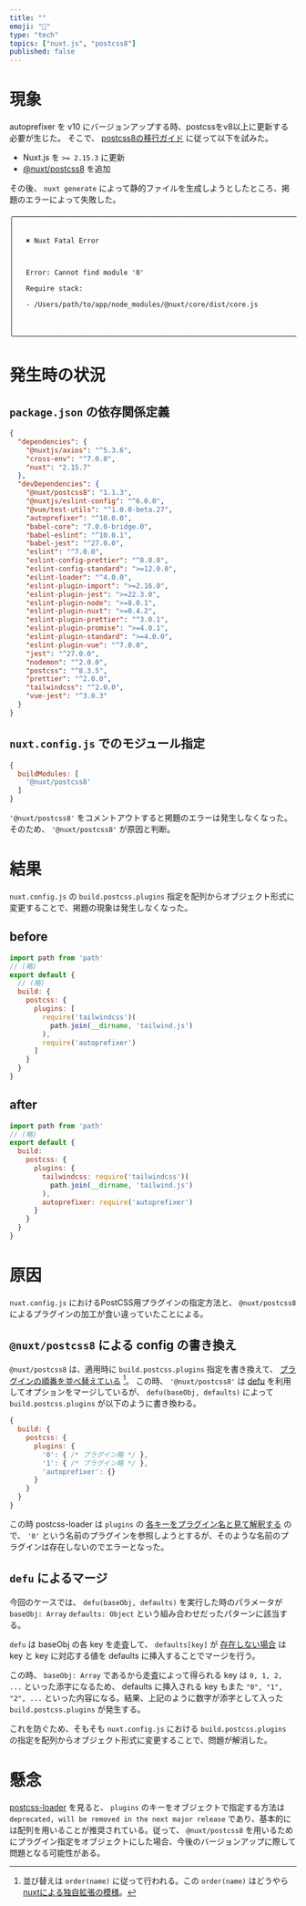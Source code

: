 ```yaml
---
title: ""
emoji: "🍣"
type: "tech"
topics: ["nuxt.js", "postcss8"]
published: false
---
```


# 現象
autoprefixer を v10 にバージョンアップする時、postcssをv8以上に更新する必要が生じた。
そこで、 [postcss8の移行ガイド](https://github.com/postcss/postcss/wiki/PostCSS-8-for-end-users#nuxtjs) に従って以下を試みた。

- Nuxt.js を `>= 2.15.3` に更新
- [@nuxt/postcss8](https://www.npmjs.com/package/@nuxt/postcss8) を追加

その後、 `nuxt generate` によって静的ファイルを生成しようとしたところ、掲題のエラーによって失敗した。

```
╭───────────────────────────────────────────────────────────────────────────────────────────────╮
│                                                                                               │
│   ✖ Nuxt Fatal Error                                                                          │
│                                                                                               │
│   Error: Cannot find module '0'                                                               │
│   Require stack:                                                                              │
│   - /Users/path/to/app/node_modules/@nuxt/core/dist/core.js                                   │
│                                                                                               │
╰───────────────────────────────────────────────────────────────────────────────────────────────╯
```

# 発生時の状況
## `package.json` の依存関係定義
```json
{
  "dependencies": {
    "@nuxtjs/axios": "^5.3.6",
    "cross-env": "^7.0.0",
    "nuxt": "2.15.7"
  },
  "devDependencies": {
    "@nuxt/postcss8": "1.1.3",
    "@nuxtjs/eslint-config": "^6.0.0",
    "@vue/test-utils": "^1.0.0-beta.27",
    "autoprefixer": "^10.0.0",
    "babel-core": "7.0.0-bridge.0",
    "babel-eslint": "^10.0.1",
    "babel-jest": "^27.0.0",
    "eslint": "^7.0.0",
    "eslint-config-prettier": "^8.0.0",
    "eslint-config-standard": ">=12.0.0",
    "eslint-loader": "^4.0.0",
    "eslint-plugin-import": ">=2.16.0",
    "eslint-plugin-jest": ">=22.3.0",
    "eslint-plugin-node": ">=8.0.1",
    "eslint-plugin-nuxt": ">=0.4.2",
    "eslint-plugin-prettier": "^3.0.1",
    "eslint-plugin-promise": ">=4.0.1",
    "eslint-plugin-standard": ">=4.0.0",
    "eslint-plugin-vue": "^7.0.0",
    "jest": "^27.0.0",
    "nodemon": "^2.0.0",
    "postcss": "^8.3.5",
    "prettier": "^2.0.0",
    "tailwindcss": "^2.0.0",
    "vue-jest": "^3.0.3"
  }
}
```

## `nuxt.config.js` でのモジュール指定
```nuxt.config.js
{
  buildModules: [
    '@nuxt/postcss8'
  ]
}
```

`'@nuxt/postcss8'` をコメントアウトすると掲題のエラーは発生しなくなった。
そのため、 `'@nuxt/postcss8'` が原因と判断。

# 結果
`nuxt.config.js` の `build.postcss.plugins` 指定を配列からオブジェクト形式に変更することで、掲題の現象は発生しなくなった。

## before
```nuxt.config.js
import path from 'path'
// (略)
export default {
  // (略)
  build: {
    postcss: {
      plugins: [
        require('tailwindcss')(
          path.join(__dirname, 'tailwind.js')
        ),
        require('autoprefixer')
      ]
    }
  }
}
```

## after
```nuxt.config.js
import path from 'path'
// (略)
export default {
  build:
    postcss: {
      plugins: {
        tailwindcss: require('tailwindcss')(
          path.join(__dirname, 'tailwind.js')
        ),
        autoprefixer: require('autoprefixer')
      }
    }
  }
}
```

# 原因
`nuxt.config.js` におけるPostCSS用プラグインの指定方法と、 `@nuxt/postcss8` によるプラグインの加工が食い違っていたことによる。

## `@nuxt/postcss8` による config の書き換え
`@nuxt/postcss8` は、適用時に `build.postcss.plugins` 指定を書き換えて、 [プラグインの順番を並べ替えている](https://github.com/nuxt/postcss8/blob/eddef10709221cf256ff2a3aa39ebf9462bf9758/src/index.ts#L22-L32) [^1]。
この時、 `'@nuxt/postcss8'` は [defu](https://www.npmjs.com/package/defu) を利用してオプションをマージしているが、 `defu(baseObj, defaults)` によって `build.postcss.plugins` が以下のように書き換わる。

```js
{
  build: {
    postcss: {
      plugins: {
        '0': { /* プラグイン略 */ },
        '1': { /* プラグイン略 */ },
        'autoprefixer': {}
      }
    }
  }
}
```

この時 postcss-loader は `plugins` の [各キーをプラグイン名と見て解釈する](https://github.com/webpack-contrib/postcss-loader#config) ので、 `'0'` という名前のプラグインを参照しようとするが、そのような名前のプラグインは存在しないのでエラーとなった。

[^1]: 並び替えは `order(name)` に従って行われる。この `order(name)` はどうやら [nuxtによる独自拡張の模様](https://github.com/nuxt/nuxt.js/blob/35c6ac411dd6d1d218c56c0d764df2e5f804f975/packages/webpack/src/utils/postcss-v8.js#L142-L148)。

## `defu` によるマージ
今回のケースでは、 `defu(baseObj, defaults)` を実行した時のパラメータが `baseObj: Array` `defaults: Object` という組み合わせだったパターンに該当する。

`defu` は baseObj の各 key を走査して、 `defaults[key]` が [存在しない場合](https://github.com/unjs/defu/blob/c21b1329939a3aeb8e2baeabd3b71a01491db959/src/defu.ts#L34-L36) は key と key に対応する値を defaults に挿入することでマージを行う。

この時、 `baseObj: Array` であるから走査によって得られる key は `0, 1, 2, ...` といった添字になるため、 defaults に挿入される key もまた `"0", "1", "2", ...` といった内容になる。結果、上記のように数字が添字として入った `build.postcss.plugins` が発生する。

これを防ぐため、そもそも `nuxt.config.js` における `build.postcss.plugins` の指定を配列からオブジェクト形式に変更することで、問題が解消した。


# 懸念
[postcss-loader](https://github.com/webpack-contrib/postcss-loader#config) を見ると、 `plugins` のキーをオブジェクトで指定する方法は `deprecated, will be removed in the next major release` であり、基本的には配列を用いることが推奨されている。従って、 `@nuxt/postcss8` を用いるためにプラグイン指定をオブジェクトにした場合、今後のバージョンアップに際して問題となる可能性がある。

